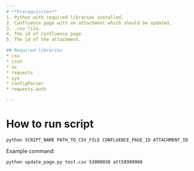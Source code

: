 ```yaml
---
# **Prerequisites**
1. Python with required libraries installed.
2. Confluence page with an attachment which should be updated.  
3. .csv file.
4. The id of Confluence page.
5. The id of the attachment.

## Required libraries
* csv
* json
* os
* requests
* sys
* ConfigParser
* requests.auth

---
```

# **How to run script**
```
python SCRIPT_NAME PATH_TO_CSV_FILE CONFLUENCE_PAGE_ID ATTACHMENT_ID  
```

Example command:
```
python update_page.py test.csv 53000038 att50990900
```